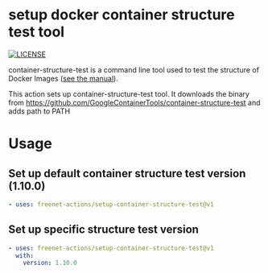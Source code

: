 # setup docker container structure test tool
[![LICENSE](https://img.shields.io/github/license/md-actions/setup-container-structure-test)](https://github.com/md-actions/setup-container-structure-test/blob/main/LICENSE)

container-structure-test is a command line tool used to test the structure of Docker Images ([see the manual](https://github.com/GoogleContainerTools/container-structure-test)).

This action sets up container-structure-test tool. It downloads the binary from https://github.com/GoogleContainerTools/container-structure-test and adds path to PATH

   
# Usage
## Set up default container structure test version (1.10.0)
```yaml
- uses: freenet-actions/setup-container-structure-test@v1
```
## Set up specific structure test version
```yaml
- uses: freenet-actions/setup-container-structure-test@v1
  with:
    version: 1.10.0
```
